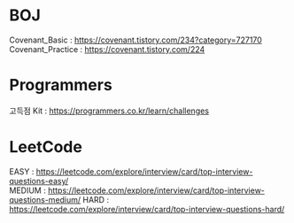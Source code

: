 # BOJ

Covenant_Basic : https://covenant.tistory.com/234?category=727170   
Covenant_Practice : https://covenant.tistory.com/224    


# Programmers

고득점 Kit : https://programmers.co.kr/learn/challenges    

# LeetCode 

EASY : https://leetcode.com/explore/interview/card/top-interview-questions-easy/   
MEDIUM : https://leetcode.com/explore/interview/card/top-interview-questions-medium/
HARD : https://leetcode.com/explore/interview/card/top-interview-questions-hard/
